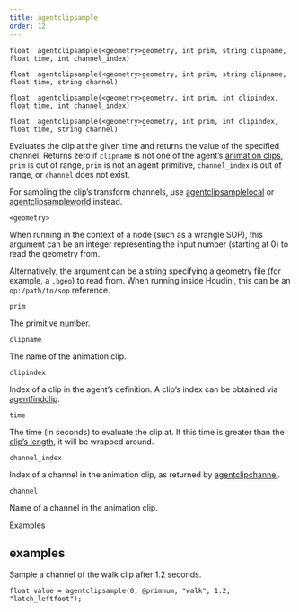 ```yaml
---
title: agentclipsample
order: 12
---
```

`float  agentclipsample(<geometry>geometry, int prim, string clipname, float time, int channel_index)`

`float  agentclipsample(<geometry>geometry, int prim, string clipname, float time, string channel)`

`float  agentclipsample(<geometry>geometry, int prim, int clipindex, float time, int channel_index)`

`float  agentclipsample(<geometry>geometry, int prim, int clipindex, float time, string channel)`

Evaluates the clip at the given time and returns the value of the specified channel.
Returns zero if `clipname` is not one of the agent’s [animation clips](/en/houdini-vex/crowds/agentclipcatalog "Returns all of the animation clips that have been loaded for an agent primitive."), `prim` is out of range, `prim` is not an agent primitive, `channel_index` is out of range, or `channel` does not exist.

For sampling the clip’s transform channels, use [agentclipsamplelocal](/en/houdini-vex/crowds/agentclipsamplelocal "Samples an agent’s animation clip at a specific time.") or [agentclipsampleworld](/en/houdini-vex/crowds/agentclipsampleworld "Samples an agent’s animation clip at a specific time.") instead.

`<geometry>`

When running in the context of a node (such as a wrangle SOP), this argument can be an integer representing the input number (starting at 0) to read the geometry from.

Alternatively, the argument can be a string specifying a geometry file (for example, a `.bgeo`) to read from. When running inside Houdini, this can be an `op:/path/to/sop` reference.

`prim`

The primitive number.

`clipname`

The name of the animation clip.

`clipindex`

Index of a clip in the agent’s definition.
A clip’s index can be obtained via [agentfindclip](/en/houdini-vex/crowds/agentfindclip "Finds the index of a clip in an agent’s definition.").

`time`

The time (in seconds) to evaluate the clip at. If this time is greater than the [clip’s length](/en/houdini-vex/crowds/agentcliplength "Returns the length (in seconds) of an agent’s animation clip."), it will be wrapped around.

`channel_index`

Index of a channel in the animation clip, as returned by [agentclipchannel](/en/houdini-vex/crowds/agentclipchannel "Finds the index of a channel in an agent’s animation clip.").

`channel`

Name of a channel in the animation clip.

Examples

## examples

Sample a channel of the walk clip after 1.2 seconds.

```vex
float value = agentclipsample(0, @primnum, "walk", 1.2, "latch_leftfoot");

```

